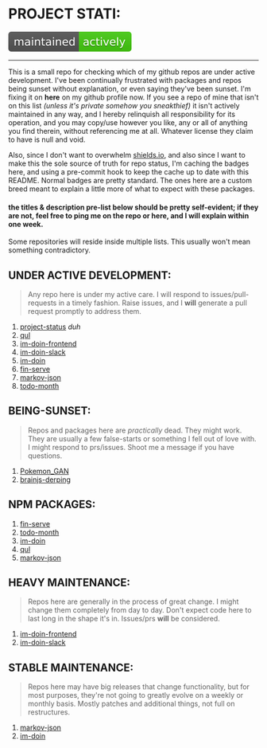 # PROJECT STATI:

[![Maintenance status](https://raw.githubusercontent.com/one19/project-status/master/cache/project-status/maintained.svg?sanitize=true)](https://github.com/one19/project-status)

---

This is a small repo for checking which of my github repos are under active development. I've been continually frustrated with packages and repos being sunset without explanation, or even saying they've been sunset. I'm fixing it on **here** on my github profile now. If you see a repo of mine that isn't on this list _(unless it's private somehow you sneakthief)_ it isn't actively maintained in any way, and I hereby relinquish all responsibility for its operation, and you may copy/use however you like, any or all of anything you find therein, without referencing me at all. Whatever license they claim to have is null and void.

Also, since I don't want to overwhelm [shields.io](https://shields.io/), and also since I want to make this the sole source of truth for repo status, I'm caching the badges here, and using a pre-commit hook to keep the cache up to date with this README.
Normal badges are pretty standard. The ones here are a custom breed meant to explain a little more of what to expect with these packages.

#### the titles & description pre-list below should be pretty self-evident; if they are not, feel free to ping me on the repo or here, and I **will** explain within one week.

Some repositories will reside inside multiple lists. This usually won't mean something contradictory.

## UNDER ACTIVE DEVELOPMENT:

> Any repo here is under my active care. I will respond to issues/pull-requests in a timely fashion. Raise issues, and I **will** generate a pull request promptly to address them.

1.  [project-status](https://github.com/one19/project-status) _duh_
2.  [qul](https://github.com/one19/qul)
3.  [im-doin-frontend](https://github.com/one19/im-doin-frontend)
4.  [im-doin-slack](https://github.com/one19/im-doin-slack)
5.  [im-doin](https://github.com/one19/im-doin)
6.  [fin-serve](https://github.com/one19/fin-serve)
7.  [markov-json](https://github.com/one19/markov-json)
8.  [todo-month](https://github.com/one19/todo-month)

## BEING-SUNSET:

> Repos and packages here are _practically_ dead. They might work. They are usually a few false-starts or something I fell out of love with. I might respond to prs/issues. Shoot me a message if you have questions.

1.  [Pokemon_GAN](https://github.com/one19/Pokemon_GAN)
2.  [brainjs-derping](https://github.com/one19/brainjs-derping)

## NPM PACKAGES:

1.  [fin-serve](https://www.npmjs.com/package/fin-serve)
2.  [todo-month](https://www.npmjs.com/package/todo-month)
3.  [im-doin](https://www.npmjs.com/package/im-doin)
4.  [qul](https://www.npmjs.com/package/qul)
5.  [markov-json](https://www.npmjs.com/package/markov-json)

## HEAVY MAINTENANCE:

> Repos here are generally in the process of great change. I might change them completely from day to day. Don't expect code here to last long in the shape it's in. Issues/prs **will** be considered.

1.  [im-doin-frontend](https://github.com/one19/im-doin-frontend)
2.  [im-doin-slack](https://github.com/one19/im-doin-slack)

## STABLE MAINTENANCE:

> Repos here may have big releases that change functionality, but for most purposes, they're not going to greatly evolve on a weekly or monthly basis. Mostly patches and additional things, not full on restructures.

1.  [markov-json](https://github.com/one19/markov-json)
2.  [im-doin](https://github.com/one19/im-doin)
